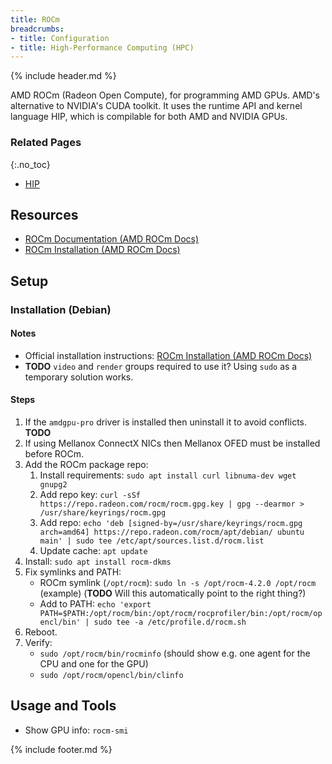 ```yaml
---
title: ROCm
breadcrumbs:
- title: Configuration
- title: High-Performance Computing (HPC)
---
```

{% include header.md %}

AMD ROCm (Radeon Open Compute), for programming AMD GPUs. AMD's alternative to NVIDIA's CUDA toolkit.
It uses the runtime API and kernel language HIP, which is compilable for both AMD and NVIDIA GPUs.

### Related Pages
{:.no_toc}

- [HIP](/config/hpc/hip/)

## Resources

- [ROCm Documentation (AMD ROCm Docs)](https://rocmdocs.amd.com/)
- [ROCm Installation (AMD ROCm Docs)](https://rocmdocs.amd.com/en/latest/Installation_Guide/Installation-Guide.html)

## Setup

### Installation (Debian)

#### Notes

- Official installation instructions: [ROCm Installation (AMD ROCm Docs)](https://rocmdocs.amd.com/en/latest/Installation_Guide/Installation-Guide.html)
- **TODO** `video` and `render` groups required to use it? Using `sudo` as a temporary solution works.

#### Steps

1. If the `amdgpu-pro` driver is installed then uninstall it to avoid conflicts. **TODO**
1. If using Mellanox ConnectX NICs then Mellanox OFED must be installed before ROCm.
1. Add the ROCm package repo:
    1. Install requirements: `sudo apt install curl libnuma-dev wget gnupg2`
    1. Add repo key: `curl -sSf https://repo.radeon.com/rocm/rocm.gpg.key | gpg --dearmor > /usr/share/keyrings/rocm.gpg`
    1. Add repo: `echo 'deb [signed-by=/usr/share/keyrings/rocm.gpg arch=amd64] https://repo.radeon.com/rocm/apt/debian/ ubuntu main' | sudo tee /etc/apt/sources.list.d/rocm.list`
    1. Update cache: `apt update`
1. Install: `sudo apt install rocm-dkms`
1. Fix symlinks and PATH:
    - ROCm symlink (`/opt/rocm`): `sudo ln -s /opt/rocm-4.2.0 /opt/rocm` (example) (**TODO** Will this automatically point to the right thing?)
    - Add to PATH: `echo 'export PATH=$PATH:/opt/rocm/bin:/opt/rocm/rocprofiler/bin:/opt/rocm/opencl/bin' | sudo tee -a /etc/profile.d/rocm.sh`
1. Reboot.
1. Verify:
    - `sudo /opt/rocm/bin/rocminfo` (should show e.g. one agent for the CPU and one for the GPU)
    - `sudo /opt/rocm/opencl/bin/clinfo`

## Usage and Tools

- Show GPU info: `rocm-smi`

{% include footer.md %}
